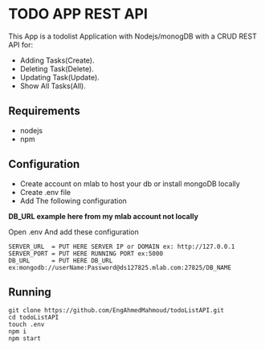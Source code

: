 # TODO APP REST API
This App is a todolist Application with Nodejs/monogDB with a CRUD REST API for:
- Adding Tasks(Create).
- Deleting Task(Delete).
- Updating Task(Update).
- Show All Tasks(All).
## Requirements
- nodejs
- npm
## Configuration
- Create account on mlab to host your db or install mongoDB locally
- Create .env file 
- Add The following configuration


**DB_URL example here from my mlab account not locally**


Open .env And add these configuration

```shell
SERVER_URL  = PUT HERE SERVER IP or DOMAIN ex: http://127.0.0.1
SERVER_PORT = PUT HERE RUNNING PORT ex:5000
DB_URL      = PUT HERE DB_URL ex:mongodb://userName:Password@ds127825.mlab.com:27825/DB_NAME
```
## Running
```shell
git clone https://github.com/EngAhmedMahmoud/todoListAPI.git
cd todoListAPI
touch .env
npm i
npm start
```